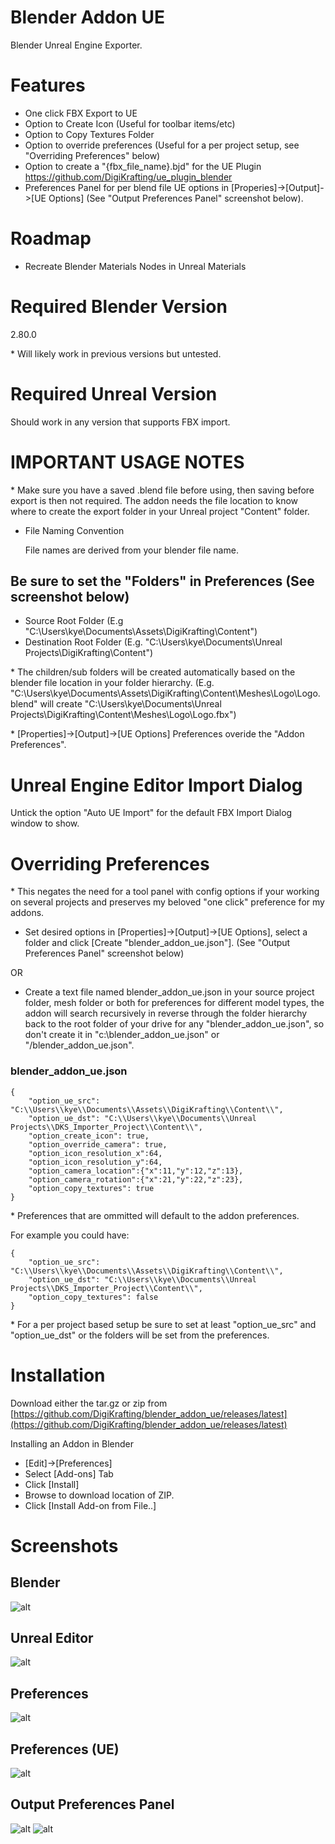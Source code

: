 # Blender Addon UE

Blender Unreal Engine Exporter.

# Features

- One click FBX Export to UE
- Option to Create Icon (Useful for toolbar items/etc)
- Option to Copy Textures Folder
- Option to override preferences (Useful for a per project setup, see "Overriding Preferences" below)
- Option to create a "{fbx_file_name}.bjd" for the UE Plugin https://github.com/DigiKrafting/ue_plugin_blender
- Preferences Panel for per blend file UE options in [Properies]->[Output]->[UE Options] (See "Output Preferences Panel" screenshot below).

# Roadmap

- Recreate Blender Materials Nodes in Unreal Materials

# Required Blender Version

2.80.0

\* Will likely work in previous versions but untested.

# Required Unreal Version

Should work in any version that supports FBX import.

# IMPORTANT USAGE NOTES 

\* Make sure you have a saved .blend file before using, then saving before export is then not required. The addon needs the file location to know where to create the export folder in your Unreal project "Content" folder.

- File Naming Convention

    File names are derived from your blender file name.

## Be sure to set the __"Folders"__ in Preferences (See screenshot below)

- Source Root Folder (E.g "C:\Users\kye\Documents\Assets\DigiKrafting\Content\")
- Destination Root Folder (E.g. "C:\Users\kye\Documents\Unreal Projects\DigiKrafting\Content\")

\* The children/sub folders will be created automatically based on the blender file location in your folder hierarchy. (E.g. "C:\Users\kye\Documents\Assets\DigiKrafting\Content\Meshes\Logo\Logo.blend" will create "C:\Users\kye\Documents\Unreal Projects\DigiKrafting\Content\Meshes\Logo\Logo.fbx")

\* [Properties]->[Output]->[UE Options] Preferences overide the "Addon Preferences".

# Unreal Engine Editor Import Dialog

Untick the option "Auto UE Import" for the default FBX Import Dialog window to show.

# Overriding Preferences 

\* This negates the need for a tool panel with config options if your working on several projects and preserves my beloved "one click" preference for my addons.

- Set desired options in [Properties]->[Output]->[UE Options], select a folder and click [Create "blender_addon_ue.json"]. (See "Output Preferences Panel" screenshot below)

OR

- Create a text file named blender_addon_ue.json in your source project folder, mesh folder or both for preferences for different model types, the addon will search recursively in reverse through the folder hierarchy back to the root folder of your drive for any "blender_addon_ue.json", so don't create it in "c:\blender_addon_ue.json" or "/blender_addon_ue.json".

### blender_addon_ue.json

~~~
{
    "option_ue_src": "C:\\Users\\kye\\Documents\\Assets\\DigiKrafting\\Content\\",
    "option_ue_dst": "C:\\Users\\kye\\Documents\\Unreal Projects\\DKS_Importer_Project\\Content\\",
    "option_create_icon": true,
    "option_override_camera": true,
    "option_icon_resolution_x":64,
    "option_icon_resolution_y":64,
    "option_camera_location":{"x":11,"y":12,"z":13},
    "option_camera_rotation":{"x":21,"y":22,"z":23},
    "option_copy_textures": true
}
~~~

\* Preferences that are ommitted will default to the addon preferences. 

For example you could have:

~~~
{
    "option_ue_src": "C:\\Users\\kye\\Documents\\Assets\\DigiKrafting\\Content\\",
    "option_ue_dst": "C:\\Users\\kye\\Documents\\Unreal Projects\\DKS_Importer_Project\\Content\\",    
    "option_copy_textures": false
}
~~~

\* For a per project based setup be sure to set at least "option_ue_src" and "option_ue_dst" or the folders will be set from the preferences.

# Installation

Download either the tar.gz or zip from [https://github.com/DigiKrafting/blender_addon_ue/releases/latest](https://github.com/DigiKrafting/blender_addon_ue/releases/latest)

Installing an Addon in Blender

- [Edit]->[Preferences]
- Select [Add-ons] Tab
- Click [Install]
- Browse to download location of ZIP.
- Click [Install Add-on from File..]

# Screenshots
## Blender
![alt](/screenshots/ue_blender.png)
## Unreal Editor
![alt](/screenshots/ue_material_setup.png)
## Preferences
![alt](/screenshots/ue_prefs.png)
## Preferences (UE)
![alt](/screenshots/ue_prefs_ue.png)
## Output Preferences Panel
![alt](/screenshots/ue_blender_output_prefs.png)
![alt](/screenshots/ue_blender_output_fbx.png)
